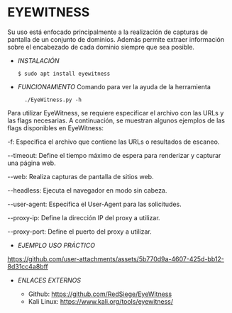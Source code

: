 # **EYEWITNESS**

Su uso está enfocado principalmente a la realización de capturas de pantalla de un conjunto de dominios. Además permite extraer información sobre el encabezado de cada dominio siempre que sea posible.

- *INSTALACIÓN*

      $ sudo apt install eyewitness


- *FUNCIONAMIENTO*
Comando para ver la ayuda de la herramienta

        ./EyeWitness.py -h

Para utilizar EyeWitness, se requiere especificar el archivo con las URLs y las flags necesarias.
A continuación, se muestran algunos ejemplos de las flags disponibles en EyeWitness:

-f: Especifica el archivo que contiene las URLs o resultados de escaneo.

--timeout: Define el tiempo máximo de espera para renderizar y capturar una página web.

--web: Realiza capturas de pantalla de sitios web.

--headless: Ejecuta el navegador en modo sin cabeza.

--user-agent: Especifica el User-Agent para las solicitudes.

--proxy-ip: Define la dirección IP del proxy a utilizar.

--proxy-port: Define el puerto del proxy a utilizar.

- *EJEMPLO USO PRÁCTICO*



https://github.com/user-attachments/assets/5b770d9a-4607-425d-bb12-8d31cc4a8bff



- *ENLACES EXTERNOS*

  - Github: https://github.com/RedSiege/EyeWitness
  - Kali Linux: https://www.kali.org/tools/eyewitness/
